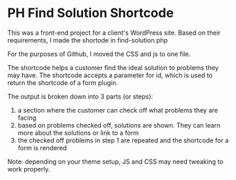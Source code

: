 # PH Find Solution Shortcode

This was a front-end project for a client's WordPress site. Based on their requirements, I made the shortode in find-solution.php

For the purposes of Github, I moved the CSS and js to one file.

The shortcode helps a customer find the ideal solution to problems they may have. The shortcode accepts a parameter for id, which is used to return the shortcode of a form plugin.

The output is broken down into 3 parts (or steps):
1. a section where the customer can check off what problems they are facing
2. based on problems checked off, solutions are shown. They can learn more about the solutions or link to a form
3. the checked off problems in step 1 are repeated and the shortcode for a form is rendered

Note: depending on your theme setup, JS and CSS may need tweaking to work properly.
